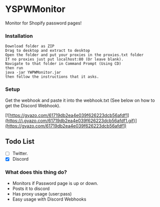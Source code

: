 # YSPWMonitor
Monitor for Shopify password pages!

### Installation

```
Download folder as ZIP
Drag to desktop and extract to desktop
Open the folder and put your proxies in the proxies.txt folder
If no proxies just put localhost:80 (Or leave blank).
Navigate to that folder in Command Prompt (Using CD)
then run
java -jar YWPWMonitor.jar
then follow the instructions that it asks.
```

### Setup

Get the webhook and paste it into the webhook.txt (See below on how to get the Discord Webhook).

[![https://gyazo.com/61719db2ea4e039f626223dcb56afdf1](https://i.gyazo.com/61719db2ea4e039f626223dcb56afdf1.gif)](https://gyazo.com/61719db2ea4e039f626223dcb56afdf1)



## Todo List
- [ ] Twitter.
- [x] Discord

### What does this thing do?
- Monitors if Password page is up or down.
- Posts it to discord
- Has proxy usage (user:pass)
- Easy usage with Discord Webhooks
